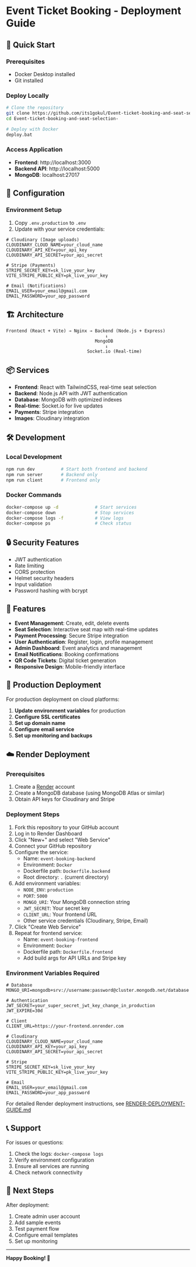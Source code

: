 # Event Ticket Booking - Deployment Guide

## 🚀 Quick Start

### Prerequisites

- Docker Desktop installed
- Git installed

### Deploy Locally

```bash
# Clone the repository
git clone https://github.com/its1gokul/Event-ticket-booking-and-seat-selection-.git
cd Event-ticket-booking-and-seat-selection-

# Deploy with Docker
deploy.bat
```

### Access Application

- **Frontend**: http://localhost:3000
- **Backend API**: http://localhost:5000
- **MongoDB**: localhost:27017

## 🔧 Configuration

### Environment Setup

1. Copy `.env.production` to `.env`
2. Update with your service credentials:

```env
# Cloudinary (Image uploads)
CLOUDINARY_CLOUD_NAME=your_cloud_name
CLOUDINARY_API_KEY=your_api_key
CLOUDINARY_API_SECRET=your_api_secret

# Stripe (Payments)
STRIPE_SECRET_KEY=sk_live_your_key
VITE_STRIPE_PUBLIC_KEY=pk_live_your_key

# Email (Notifications)
EMAIL_USER=your_email@gmail.com
EMAIL_PASSWORD=your_app_password
```

## 🏗️ Architecture

```
Frontend (React + Vite) → Nginx → Backend (Node.js + Express)
                                      ↓
                                  MongoDB
                                      ↓
                               Socket.io (Real-time)
```

## 📦 Services

- **Frontend**: React with TailwindCSS, real-time seat selection
- **Backend**: Node.js API with JWT authentication
- **Database**: MongoDB with optimized indexes
- **Real-time**: Socket.io for live updates
- **Payments**: Stripe integration
- **Images**: Cloudinary integration

## 🛠️ Development

### Local Development

```bash
npm run dev          # Start both frontend and backend
npm run server       # Backend only
npm run client       # Frontend only
```

### Docker Commands

```bash
docker-compose up -d              # Start services
docker-compose down               # Stop services
docker-compose logs -f            # View logs
docker-compose ps                 # Check status
```

## 🔒 Security Features

- JWT authentication
- Rate limiting
- CORS protection
- Helmet security headers
- Input validation
- Password hashing with bcrypt

## 📱 Features

- **Event Management**: Create, edit, delete events
- **Seat Selection**: Interactive seat map with real-time updates
- **Payment Processing**: Secure Stripe integration
- **User Authentication**: Register, login, profile management
- **Admin Dashboard**: Event analytics and management
- **Email Notifications**: Booking confirmations
- **QR Code Tickets**: Digital ticket generation
- **Responsive Design**: Mobile-friendly interface

## 🚀 Production Deployment

For production deployment on cloud platforms:

1. **Update environment variables** for production
2. **Configure SSL certificates**
3. **Set up domain name**
4. **Configure email service**
5. **Set up monitoring and backups**

## ☁️ Render Deployment

### Prerequisites

1. Create a [Render](https://render.com/) account
2. Create a MongoDB database (using MongoDB Atlas or similar)
3. Obtain API keys for Cloudinary and Stripe

### Deployment Steps

1. Fork this repository to your GitHub account
2. Log in to Render Dashboard
3. Click "New+" and select "Web Service"
4. Connect your GitHub repository
5. Configure the service:
   - Name: `event-booking-backend`
   - Environment: `Docker`
   - Dockerfile path: `Dockerfile.backend`
   - Root directory: `.` (current directory)
6. Add environment variables:
   - `NODE_ENV`: `production`
   - `PORT`: `5000`
   - `MONGO_URI`: Your MongoDB connection string
   - `JWT_SECRET`: Your secret key
   - `CLIENT_URL`: Your frontend URL
   - Other service credentials (Cloudinary, Stripe, Email)
7. Click "Create Web Service"
8. Repeat for frontend service:
   - Name: `event-booking-frontend`
   - Environment: `Docker`
   - Dockerfile path: `Dockerfile.frontend`
   - Add build args for API URLs and Stripe key

### Environment Variables Required

```env
# Database
MONGO_URI=mongodb+srv://username:password@cluster.mongodb.net/database

# Authentication
JWT_SECRET=your_super_secret_jwt_key_change_in_production
JWT_EXPIRE=30d

# Client
CLIENT_URL=https://your-frontend.onrender.com

# Cloudinary
CLOUDINARY_CLOUD_NAME=your_cloud_name
CLOUDINARY_API_KEY=your_api_key
CLOUDINARY_API_SECRET=your_api_secret

# Stripe
STRIPE_SECRET_KEY=sk_live_your_key
VITE_STRIPE_PUBLIC_KEY=pk_live_your_key

# Email
EMAIL_USER=your_email@gmail.com
EMAIL_PASSWORD=your_app_password
```

For detailed Render deployment instructions, see [RENDER-DEPLOYMENT-GUIDE.md](RENDER-DEPLOYMENT-GUIDE.md)

## 📞 Support

For issues or questions:

1. Check the logs: `docker-compose logs`
2. Verify environment configuration
3. Ensure all services are running
4. Check network connectivity

## 🎯 Next Steps

After deployment:

1. Create admin user account
2. Add sample events
3. Test payment flow
4. Configure email templates
5. Set up monitoring

---

**Happy Booking! 🎫**
